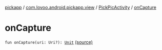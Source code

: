 [pickapp](../../index.md) / [com.lovoo.android.pickapp.view](../index.md) / [PickPicActivity](index.md) / [onCapture](./on-capture.md)

# onCapture

`fun onCapture(uri: Uri?): `[`Unit`](https://kotlinlang.org/api/latest/jvm/stdlib/kotlin/-unit/index.html) [(source)](https://github.com/lovoo/android-pickpic/blob/master/pickapp/pickapp/src/main/kotlin/com/lovoo/android/pickapp/view/PickPicActivity.kt#L171)
